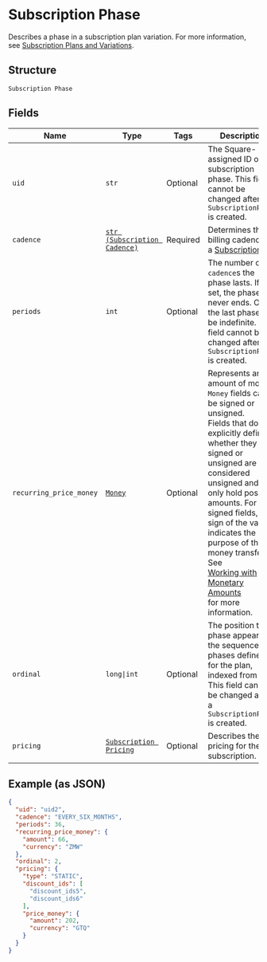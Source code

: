 
# Subscription Phase

Describes a phase in a subscription plan variation. For more information, see [Subscription Plans and Variations](https://developer.squareup.com/docs/subscriptions-api/plans-and-variations).

## Structure

`Subscription Phase`

## Fields

| Name | Type | Tags | Description |
|  --- | --- | --- | --- |
| `uid` | `str` | Optional | The Square-assigned ID of the subscription phase. This field cannot be changed after a `SubscriptionPhase` is created. |
| `cadence` | [`str (Subscription Cadence)`](../../doc/models/subscription-cadence.md) | Required | Determines the billing cadence of a [Subscription](../../doc/models/subscription.md) |
| `periods` | `int` | Optional | The number of `cadence`s the phase lasts. If not set, the phase never ends. Only the last phase can be indefinite. This field cannot be changed after a `SubscriptionPhase` is created. |
| `recurring_price_money` | [`Money`](../../doc/models/money.md) | Optional | Represents an amount of money. `Money` fields can be signed or unsigned.<br>Fields that do not explicitly define whether they are signed or unsigned are<br>considered unsigned and can only hold positive amounts. For signed fields, the<br>sign of the value indicates the purpose of the money transfer. See<br>[Working with Monetary Amounts](https://developer.squareup.com/docs/build-basics/working-with-monetary-amounts)<br>for more information. |
| `ordinal` | `long\|int` | Optional | The position this phase appears in the sequence of phases defined for the plan, indexed from 0. This field cannot be changed after a `SubscriptionPhase` is created. |
| `pricing` | [`Subscription Pricing`](../../doc/models/subscription-pricing.md) | Optional | Describes the pricing for the subscription. |

## Example (as JSON)

```json
{
  "uid": "uid2",
  "cadence": "EVERY_SIX_MONTHS",
  "periods": 36,
  "recurring_price_money": {
    "amount": 66,
    "currency": "ZMW"
  },
  "ordinal": 2,
  "pricing": {
    "type": "STATIC",
    "discount_ids": [
      "discount_ids5",
      "discount_ids6"
    ],
    "price_money": {
      "amount": 202,
      "currency": "GTQ"
    }
  }
}
```

